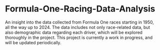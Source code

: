 # Formula-One-Racing-Data-Analysis
An insight into the data collected from Formula One races starting in 1950, all the way up to 2024. The data includes not only race-related data, but also demographic data regarding each driver, which will be explored thoroughly in the project. This project is currently a work in progress, and will be updated periodically.
